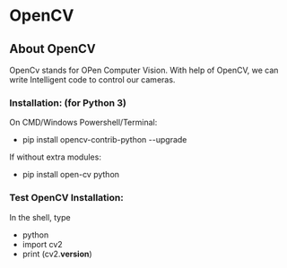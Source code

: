 # OpenCV

## About OpenCV
OpenCv stands for OPen Computer Vision. With help of OpenCV, we can write Intelligent code to control our cameras.


### Installation:  (for Python 3)
On CMD/Windows Powershell/Terminal:
  - pip install opencv-contrib-python --upgrade

If without extra modules:
  - pip install open-cv python
  
  
### Test OpenCV Installation:
In the shell, type
  - python
  - import cv2
  - print (cv2.__version__)
